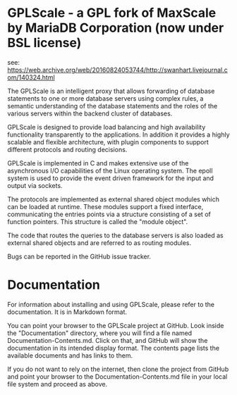 # GPLScale - a GPL fork of MaxScale by MariaDB Corporation (now under BSL license)
see: https://web.archive.org/web/20160824053744/http://swanhart.livejournal.com/140324.html

The  GPLScale is an intelligent proxy that allows
forwarding of database statements to one or more database servers using
complex rules, a semantic understanding of the database statements and the
roles of the various servers within the backend cluster of databases.

GPLScale is designed to provide load balancing and high availability
functionality transparently to the applications. In addition it provides
a highly scalable and flexible architecture, with plugin components to
support different protocols and routing decisions.

GPLScale is implemented in C and makes extensive use of the
asynchronous I/O capabilities of the Linux operating system. The epoll
system is used to provide the event driven framework for the input and
output via sockets.

The protocols are implemented as external shared object modules which
can be loaded at runtime. These modules support a fixed interface,
communicating the entries points via a structure consisting of a set of
function pointers. This structure is called the "module object".

The code that routes the queries to the database servers is also loaded
as external shared objects and are referred to as routing modules.

Bugs can be reported in the GitHub issue tracker.

# Documentation

For information about installing and using GPLScale, please refer to the
documentation. It is in Markdown format.

You can point your browser to the GPLScale project at GitHub. Look
inside the "Documentation" directory, where you will find a file named
Documentation-Contents.md. Click on that, and GitHub will show the
documentation in its intended display format. The contents page lists
the available documents and has links to them.

If you do not want to rely on the internet, then clone the project
from GitHub and point your browser to the Documentation-Contents.md
file in your local file system and proceed as above.
